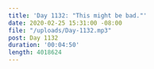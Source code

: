 ```yaml
---
title: 'Day 1132: "This might be bad."'
date: 2020-02-25 15:31:00 -08:00
file: "/uploads/Day-1132.mp3"
post: Day 1132
duration: '00:04:50'
length: 4018624
---
```


